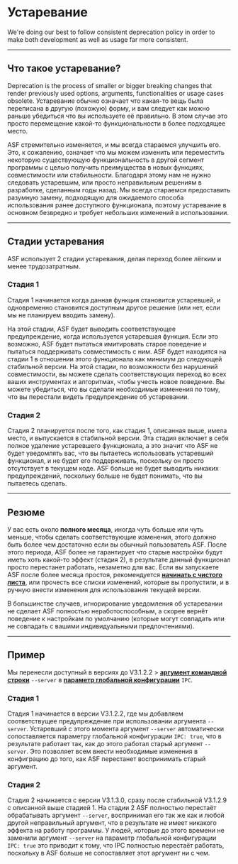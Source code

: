 # Устаревание

We're doing our best to follow consistent deprecation policy in order to make both development as well as usage far more consistent.

---

## Что такое устаревание?

Deprecation is the process of smaller or bigger breaking changes that render previously used options, arguments, functionalities or usage cases obsolete. Устаревание обычно означает что какая-то вещь была переписана в другую (похожую) форму, и вам следует как можно раньше убедиться что вы используете её правильно. В этом случае это просто перемещение какой-то функциональности в более подходящее место.

ASF стремительно изменяется, и мы всегда стараемся улучшить его. Это, к сожалению, означает что мы можем изменить или переместить некоторую существующую функциональность в другой сегмент программы с целью получить преимущества в новых функциях, совместимости или стабильности. Благодаря этому нам не нужно следовать устаревшим, или просто неправильным решениям в разработке, сделанным годы назад. Мы всегда стараемся предоставить разумную замену, подходящую для ожидаемого способа использования ранее доступного функционала, поэтому устаревание в основном безвредно и требует небольших изменений в использовании.

---

## Стадии устаревания

ASF использует 2 стадии устаревания, делая переход более лёгким и менее трудозатратным.

### Стадия 1

Стадия 1 начинается когда данная функция становится устаревшей, и одновременно становится доступным другое решение (или нет, если мы не планируем вводить замену).

На этой стадии, ASF будет выводить соответствующее предупреждение, когда используется устаревшая функция. Если это возможно, ASF будет пытаться имитировать старое поведение и пытаться поддерживать совместимость с ним. ASF будет находится на стадии 1 в отношении этого функционала как минимум до следующей стабильной версии. На этой стадии, по возможности без нарушений совместимости, вы можете сделать соответствующих переход во всех ваших инструментах и алгоритмах, чтобы учесть новое поведение. Вы можете убедиться, что вы сделали необходимые изменения по тому, что вы перестали видеть предупреждение об устаревании.

### Стадия 2

Стадия 2 планируется после того, как стадия 1, описанная выше, имела место, и выпускается в стабильной версии. Эта стадия включает в себя полное удаление устаревшего функционала, а это значит что ASF не будет уведомлять вас, что вы пытаетесь использовать устаревший функционал, и не будет его поддерживать, поскольку он просто отсутствует в текущем коде. ASF больше не будет выводить никаких предупреждений, поскольку больше не будет понимать, что вы пытаетесь сделать.

---

## Резюме

У вас есть около **полного месяца**, иногда чуть больше или чуть меньше, чтобы сделать соответствующие изменения, этого должно быть более чем достаточно если вы обычный пользователь ASF. После этого периода, ASF более не гарантирует что старые настройки будут иметь хоть какой-то эффект (стадия 2), в результате данный функционал просто перестанет работать, незаметно для вас. Если вы запускаете ASF после более месяца простоя, рекомендуется **[начинать с чистого листа](https://github.com/JustArchiNET/ArchiSteamFarm/wiki/Setting-up-ru-RU)**, или прочесть все списки изменений, которые вы пропустили, и в ручную внести изменения для использования текущей версии.

В большинстве случаев, игнорирование уведомления об устаревании не сделает ASF полностью неработоспособным, а скорее вернёт поведение к настройкам по умолчанию (которые могут совпадать или не совпадать с вашими индивидуальными предпочтениями).

---

## Пример

Мы перенесли доступный в версиях до V3.1.2.2 > **[аргумент командной строки](https://github.com/JustArchiNET/ArchiSteamFarm/wiki/Command-line-arguments-ru-RU)** `--server` в **[параметр глобальной конфигурации](https://github.com/JustArchiNET/ArchiSteamFarm/wiki/Configuration-ru-RU#user-content-Файл-глобальной-конфигурации)** `IPC`.

### Стадия 1

Стадия 1 начинается в версии V3.1.2.2, где мы добавляем соответствущее предупреждение при использовании аргумента `--server`. Устаревший с этого момента аргумент `--server` автоматически сопоставляется параметру глобальной конфигурации `IPC: true`, что в результате работает так, как до этого работал старый аргумент `--server`. Это позволяет всем внести необходимые изменения в конфиграцию до того, как ASF перестанет воспринимать старый аргумент.

### Стадия 2

Стадия 2 начинается с версии V3.1.3.0, сразу после стабильной V3.1.2.9 c описанной выше стадией 1. На стадии 2 ASF полностью перестаёт обрабатывать аргумент `--server`, воспринимая его так же как и любой другой неправильный аргумент, что в результате не имеет никакого эффекта на работу программы. У людей, которые до этого времени не заменили аргумент `--server` на параметр глобальной конфигурации `IPC: true` это приводит к тому, что IPC полностью перестаёт работать, поскольку в ASF больше не сопоставляет этот аргумент ни с чем.
